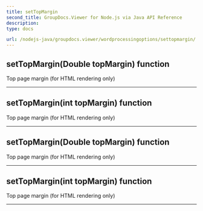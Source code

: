 ```yaml
---
title: setTopMargin
second_title: GroupDocs.Viewer for Node.js via Java API Reference
description: 
type: docs

url: /nodejs-java/groupdocs.viewer/wordprocessingoptions/settopmargin/
---
```


## setTopMargin(Double topMargin)  function
Top page margin (for HTML rendering only)


---


## setTopMargin(int topMargin)  function
Top page margin (for HTML rendering only)


---


## setTopMargin(Double topMargin)  function
Top page margin (for HTML rendering only)


---


## setTopMargin(int topMargin)  function
Top page margin (for HTML rendering only)


---


